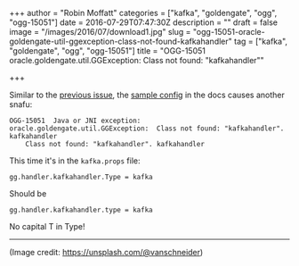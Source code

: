 +++
author = "Robin Moffatt"
categories = ["kafka", "goldengate", "ogg", "ogg-15051"]
date = 2016-07-29T07:47:30Z
description = ""
draft = false
image = "/images/2016/07/download1.jpg"
slug = "ogg-15051-oracle-goldengate-util-ggexception-class-not-found-kafkahandler"
tag = ["kafka", "goldengate", "ogg", "ogg-15051"]
title = "OGG-15051 oracle.goldengate.util.GGException:  Class not found: \"kafkahandler\""

+++

Similar to the [previous issue](http://rmoff.net/2016/07/28/ogg-class-not-found-com-company-kafka-customproducerrecord/), the [sample config](http://docs.oracle.com/goldengate/bd1221/gg-bd/GADBD/GUID-2561CA12-9BAC-454B-A2E3-2D36C5C60EE5.htm#GADBD457) in the docs causes another snafu: 

```
OGG-15051  Java or JNI exception:
oracle.goldengate.util.GGException:  Class not found: "kafkahandler". kafkahandler
 	Class not found: "kafkahandler". kafkahandler
```

This time it's in the `kafka.props` file: 

```
gg.handler.kafkahandler.Type = kafka
```

Should be
```
gg.handler.kafkahandler.type = kafka
```

No capital T in Type!

---

(Image credit: https://unsplash.com/@vanschneider)
